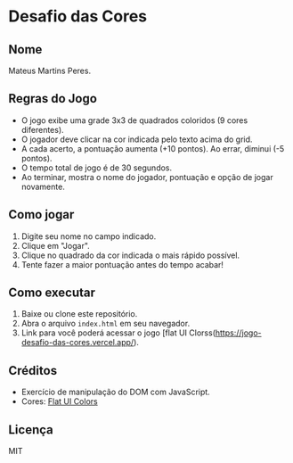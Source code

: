 # Desafio das Cores

## Nome
Mateus Martins Peres.

## Regras do Jogo
- O jogo exibe uma grade 3x3 de quadrados coloridos (9 cores diferentes).
- O jogador deve clicar na cor indicada pelo texto acima do grid.
- A cada acerto, a pontuação aumenta (+10 pontos). Ao errar, diminui (-5 pontos).
- O tempo total de jogo é de 30 segundos.
- Ao terminar, mostra o nome do jogador, pontuação e opção de jogar novamente.

## Como jogar
1. Digite seu nome no campo indicado.
2. Clique em "Jogar".
3. Clique no quadrado da cor indicada o mais rápido possível.
4. Tente fazer a maior pontuação antes do tempo acabar!

## Como executar
1. Baixe ou clone este repositório.
2. Abra o arquivo `index.html` em seu navegador.
3. Link para você poderá acessar o jogo [flat UI Clorss(https://jogo-desafio-das-cores.vercel.app/).

## Créditos
- Exercício de manipulação do DOM com JavaScript.
- Cores: [Flat UI Colors](https://flatuicolors.com/)

## Licença
MIT
